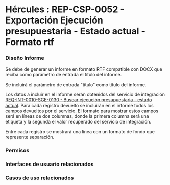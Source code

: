 # Hércules : REP\-CSP\-0052 \- Exportación Ejecución presupuestaria \- Estado actual \- Formato rtf







### Diseño Informe

Se debe de generar un informe en formato RTF compatible con DOCX que reciba como parámetro de entrada el título del informe. 

Se incluirá el parámetro de entrada "título" como título del informe.

Los datos a incluir en el informe serán obtenidos del servicio de integración [REQ\-INT\-0010\-SGE\-0130 \- Buscar ejecución presupuestaria \- estado actual](/hercules/sgi-sistema-de-gestion-de-investigacion/requisitos-y-analisis-funcional/analisis-funcional-sgi-hercules/gen-aspectos-generales/int-requisitos-de-integracion/req-int-0010-sge-integracion-con-sistema-de-gestion-economica/req-int-0010-sge-0130-buscar-ejecucion-presupuestaria-estado-actual.md "/hercules/sgi-sistema-de-gestion-de-investigacion/requisitos-y-analisis-funcional/analisis-funcional-sgi-hercules/gen-aspectos-generales/int-requisitos-de-integracion/req-int-0010-sge-integracion-con-sistema-de-gestion-economica/req-int-0010-sge-0130-buscar-ejecucion-presupuestaria-estado-actual.md"). Para cada registro devuelto se incluirán en el informe todos los campos devueltos por el servicio. El formato para mostrar estos campos será en líneas de dos columnas, donde la primera columna será una etiqueta y la segunda el valor recuperado del servicio de integración.

Entre cada registro se mostrará una línea con un formato de fondo que represente separación.

  


### Permisos

  








### Interfaces de usuario relacionados







### Casos de uso relacionados









